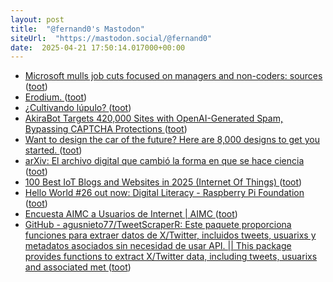 ```yaml
---
layout: post
title:  "@fernand0's Mastodon"
siteUrl:  "https://mastodon.social/@fernand0"
date:  2025-04-21 17:50:14.017000+00:00
---
```

*  [Microsoft mulls job cuts focused on managers and non-coders: sources ](https://www.businessinsider.com/microsoft-mulls-more-job-cuts-managers-non-coders-2025-) ([toot](https://mastodon.social/@fernand0/114377216098834636))
*  [Erodium. ](https://avecesunafoto.wordpress.com/2025/04/20/erodium) ([toot](https://mastodon.social/@fernand0/114377099478909938))
*  [¿Cultivando lúpulo? ](https://www.flickr.com/photos/fernand0/54448832068) ([toot](https://mastodon.social/@fernand0/114376985277890860))
*  [AkiraBot Targets 420,000 Sites with OpenAI-Generated Spam, Bypassing CAPTCHA Protections ](https://thehackernews.com/2025/04/akirabot-targets-420000-sites-with.htm) ([toot](https://mastodon.social/@fernand0/114376905455863911))
*  [Want to design the car of the future? Here are 8,000 designs to get you started. ](https://news.mit.edu/2024/design-future-car-with-8000-design-options-120) ([toot](https://mastodon.social/@fernand0/114376598304834111))
*  [arXiv: El archivo digital que cambió la forma en que se hace ciencia ](https://wwwhatsnew.com/2025/03/28/arxiv-el-archivo-digital-que-cambio-la-forma-en-que-se-hace-ciencia) ([toot](https://mastodon.social/@fernand0/114376391273881848))
*  [100 Best IoT Blogs and Websites in 2025 (Internet Of Things) ](https://bloggers.feedspot.com/iot_blogs) ([toot](https://mastodon.social/@fernand0/114376213109875641))
*  [Hello World #26 out now: Digital Literacy - Raspberry Pi Foundation ](https://www.raspberrypi.org/blog/hello-world-26-out-now-digital-literacy) ([toot](https://mastodon.social/@fernand0/114376038610590940))
*  [Encuesta AIMC a Usuarios de Internet \| AIMC ](https://www.aimc.es/otros-estudios-trabajos/navegantes-la-red) ([toot](https://mastodon.social/@fernand0/114375720007536910))
*  [GitHub - agusnieto77/TweetScraperR: Este paquete proporciona funciones para extraer datos de X/Twitter, incluidos tweets, usuarixs y metadatos asociados sin necesidad de usar API. \|\| This package provides functions to extract X/Twitter data, including tweets, usuarixs and associated met ](https://github.com/agusnieto77/TweetScraper) ([toot](https://mastodon.social/@fernand0/114375514585315907))
